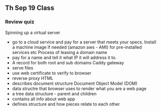 
## Th Sep 19 Class
### Review quiz
Spinning up a virtual server
- go to a cloud service and pay for a server that meets your specs. Install a machine image if needed (amazon aws - AMI) for pre-installed services etc
Process of leasing a domain name
- pay for a name and tell it what IP it will address it to.
- A record for both root and sub domains
Caddy gateway
- serve files
- use web certificate to verify to browser
- reverse proxy
HTML
- describes document structure
Document Object Model (DOM)
- data structre that browser uses to render what you are a web page
- a tree data structure - parent and children
- contains all info about web app
- defines structure and how pieces relate to each other
